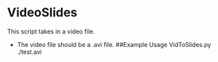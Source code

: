 # VideoSlides

This script takes in a video file.
* The video file should be a .avi file.
##Example Usage
	VidToSlides.py ./test.avi